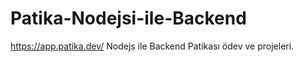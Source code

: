 # Patika-Nodejsi-ile-Backend
https://app.patika.dev/ Nodejs ile Backend Patikası ödev ve projeleri.

